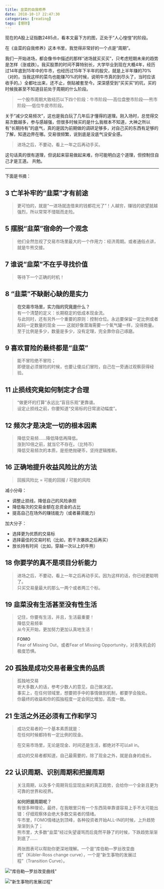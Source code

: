 ```yaml
---
title: 韭菜的自我修养
date: 2018-10-17 22:47:30
categories: [reading]
tags: [理财]
---
```


现在的A股上证指数2485点，看本文最下方的图，正处于“人心惶惶”的阶段。

在《韭菜的自我修养》这本书里，我觉得非常好的一个点是“周期”。

我们一开始进场，都会像书中描述的那样“进场就买买买”，只考虑短期未来的趋势是怎样（涨或跌）。我买股票的时间不算特别长，大学毕业到现在大概4年，经历过14年底到15年中的牛市，也经历过15年下半年的股灾，就是上半年赚的70%（对的，当我这样的菜鸟也能赚70%的时候，说明牛市真的到尽头了，当时应该收手的。）全都吐出来，还不止，倒贴被套至今。深深感受到“买买买”的坑，买的时候我甚至不知道目前处于周期的什么阶段。

> 一个股市周期大致经历以下四个阶段：牛市阶段──高位盘整市阶段──熊市阶段──低位牛皮市阶段。

关于“减少交易频次”，这也是我白玩了几年后才懂得的道理。刚入场时，总觉得交易次数越多，参与感越强，但很多时候买的是什么我根本不知道，大神之所以有“长期持有”的底气，真的是因为前期做的调研足够多，对自己买的东西有足够的了解，知道边界在哪。交易很频繁，说到底是没底气没安全感。

> 进场之后，不要动，看上一年之后再动手买。

这句话真的很有道理，但说起来容易做起来难，你可能明白这个道理，但控制住自己才是王道。
共勉。

***

下面是书摘：

## 3 亡羊补牢的“韭菜”才有前途

> 更可怕的，就是“一进场就连借来的钱都花光了”！人越穷，赚钱的欲望就越强烈，所以常常不惜铤而走险。

## 5 摆脱“韭菜”宿命的一个观念

> 他们全然忽视了交易市场里最大的一个作用力：经济周期。或者通俗点讲，就是牛熊交接。

## 7 谁说“韭菜”不在乎寻找价值

> 等待下一个正确的时机！

## 8 “韭菜”不缺耐心缺的是实力

> **在交易市场里，实力指的究竟是什么？**   
> 有一个清楚的定义：长期稳定的低成本现金流。  
> 与此同时，还有另外一个重要的原则：控制仓位。永远要保留一定比例或者起码一定数量的现金 —— 这就好像潜海需要一个氧气罐一样，没得商量。至于比例是多少，数量是多少，没有定理，完全靠你自己琢磨。

## 9 喜欢冒险的最终都是“韭菜”

> 能不冒险绝不冒险；  
> 即便是必须冒险的时候，也要让傻瓜们冒险，自己在一旁通过观察获得经验。

## 11 止损线究竟如何制定才合理

> “做更坏的打算”永远比“盲目乐观”更靠谱。  
> 设定止损线之前，你要知道“交易标的日常波动幅度”。

## 12 频次才是决定一切的根本因素

> 降低交易频……降低降低再降低。  
> 涨到10倍之前，就当它不存在。（比特币）  
> 降低交易频次的本质，是拒绝抛硬币，坚持逻辑推断。

## 16 正确地提升收益风险比的方法

> 回报风险比 = 可能的回报 / 可能的风险  

减小分母：

* 调整止损线，降低自己的风险承担
* 降低每次的交易金额在总资金的占比
* 提高自己在场外的赚钱能力（或者募资能力）

加大分子：

* 选择更为优质的交易标
* 选择最佳的交易时机（比如，若干次暴跌之后再买）
* 放长持有时间（比如，穿越一次以上的牛熊）

## 18 你要学的真不是项目分析能力

> 进场之后，不要动，看上一年之后再动手买。因为这样的话，你已经更聪明了。  
> 只买交易量最大的那么一两个或者两三个标。

## 19 韭菜没有生活甚至没有性生活

> 记住，你要有生活，并且，生活最重要！  
> 降低交易频率  
> 从今天开始，更加努力更加认真地生活！

> **FOMO**  
> Fear of Missing Out，或者Fear of Missing Opportunity，对丧失机会的极度恐惧。

## 20 孤独是成功交易者最宝贵的品质

> 孤独地交易  
> 听大多数人的话，参考少数人的意见，自己做决定。  
> 事实上，在任何领域里，想要把手中的事情做到机制，都要学会独处。  
> 你最终的收益和你的孤独程度一定会同比增加，高度一致。

## 21 生活之外还必须有工作和学习

> 成功交易者的一个基本素质就是：  
> 在任何时候都持有一定比例的现金。

> 在交易市场里，无论是现金、时间还是生活，都绝对不可以all in。

> 成功的交易者都知道，自己最需要的，除了现金之外，就是自身的成长。

## 22 认识周期、识别周期和把握周期

> 关注周期，以及多个周期背后显现出来的真正趋势，会给你一个全新且更为可靠的世界和视界。

> **如何把握周期呢？**  
> 有很多种理论，最终，在我眼里只有一个东西简单靠谱容易上手不太可能出错：仔细观察体会绝大多数交易者的情绪。  
> 牛市里，FOMO情绪达到顶峰，各种投资者开始ALL-IN的时候，上升趋势渐渐到头了；  
> 熊市里，大多数“韭菜”经过失望谩骂而后竟然平静了的时候，下跌趋势渐渐到底了……

> 两张图表可以帮助你更深地理解。一个是“库伯勒—罗丝改变曲线”（Kübler-Ross change curve），一个是“新生事物的发展过程”（Transition Curve）。

!["库伯勒—罗丝改变曲线"](http://sinacloud.net/blog-image/change-curve.jpeg)  

!["新生事物的发展过程"](http://sinacloud.net/blog-image/transition-curve.jpeg)
